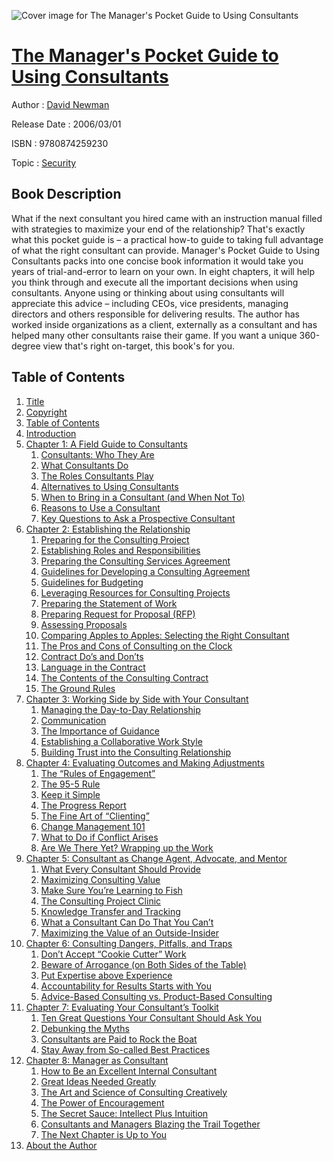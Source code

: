 ![Cover image for The Manager&#39;s Pocket Guide to Using Consultants](https://imgdetail.ebookreading.net/cover/cover/security/EB9780874259230.jpg)

[The Manager&#39;s Pocket Guide to Using Consultants](https://ebookreading.net/view/book/The+Manager%26%2339%3Bs+Pocket+Guide+to+Using+Consultants-EB9780874259230_1.html "The Manager&#39;s Pocket Guide to Using Consultants")
====================================================================================================================

Author : [David Newman](https://ebookreading.net/search/author/David+Newman)

Release Date : 2006/03/01

ISBN : 9780874259230

Topic : [Security](https://ebookreading.net/search/category/security)

Book Description
-----------------

What if the next consultant you hired came with an instruction manual filled with strategies to maximize your end of the relationship? That's exactly what this pocket guide is – a practical how-to guide to taking full advantage of what the right consultant can provide. Manager's Pocket Guide to Using Consultants packs into one concise book information it would take you years of trial-and-error to learn on your own. In eight chapters, it will help you think through and execute all the important decisions when using consultants. Anyone using or thinking about using consultants will appreciate this advice – including CEOs, vice presidents, managing directors and others responsible for delivering results. The author has worked inside organizations as a client, externally as a consultant and has helped many other consultants raise their game. If you want a unique 360-degree view that's right on-target, this book's for you.
              
Table of Contents
-----------------

1. [Title](https://ebookreading.net/view/book/The+Manager%26%2339%3Bs+Pocket+Guide+to+Using+Consultants-EB9780874259230_1.html)
1. [Copyright](https://ebookreading.net/view/book/The+Manager%26%2339%3Bs+Pocket+Guide+to+Using+Consultants-EB9780874259230_2.html)
1. [Table of Contents](https://ebookreading.net/view/book/The+Manager%26%2339%3Bs+Pocket+Guide+to+Using+Consultants-EB9780874259230_4.html)
1. [Introduction](https://ebookreading.net/view/book/The+Manager%26%2339%3Bs+Pocket+Guide+to+Using+Consultants-EB9780874259230_0.html#chintroductiontoc1)
1. [Chapter 1: A Field Guide to Consultants](https://ebookreading.net/view/book/The+Manager%26%2339%3Bs+Pocket+Guide+to+Using+Consultants-EB9780874259230_5.html#ch01toc2)
    1. [Consultants: Who They Are](https://ebookreading.net/view/book/The+Manager%26%2339%3Bs+Pocket+Guide+to+Using+Consultants-EB9780874259230_6.html#ch01toc3)
    1. [What Consultants Do](https://ebookreading.net/view/book/The+Manager%26%2339%3Bs+Pocket+Guide+to+Using+Consultants-EB9780874259230_8.html#ch01toc4)
    1. [The Roles Consultants Play](https://ebookreading.net/view/book/The+Manager%26%2339%3Bs+Pocket+Guide+to+Using+Consultants-EB9780874259230_0.html#ch01toc5)
    1. [Alternatives to Using Consultants](https://ebookreading.net/view/book/The+Manager%26%2339%3Bs+Pocket+Guide+to+Using+Consultants-EB9780874259230_9.html#ch01toc6)
    1. [When to Bring in a Consultant (and When Not To)](https://ebookreading.net/view/book/The+Manager%26%2339%3Bs+Pocket+Guide+to+Using+Consultants-EB9780874259230_10.html#ch01toc7)
    1. [Reasons to Use a Consultant](https://ebookreading.net/view/book/The+Manager%26%2339%3Bs+Pocket+Guide+to+Using+Consultants-EB9780874259230_12.html#ch01toc8)
    1. [Key Questions to Ask a Prospective Consultant](https://ebookreading.net/view/book/The+Manager%26%2339%3Bs+Pocket+Guide+to+Using+Consultants-EB9780874259230_13.html#ch01toc9)
1. [Chapter 2: Establishing the Relationship](https://ebookreading.net/view/book/The+Manager%26%2339%3Bs+Pocket+Guide+to+Using+Consultants-EB9780874259230_14.html#ch02toc10)
    1. [Preparing for the Consulting Project](https://ebookreading.net/view/book/The+Manager%26%2339%3Bs+Pocket+Guide+to+Using+Consultants-EB9780874259230_15.html#ch02toc11)
    1. [Establishing Roles and Responsibilities](https://ebookreading.net/view/book/The+Manager%26%2339%3Bs+Pocket+Guide+to+Using+Consultants-EB9780874259230_16.html#ch02toc12)
    1. [Preparing the Consulting Services Agreement](https://ebookreading.net/view/book/The+Manager%26%2339%3Bs+Pocket+Guide+to+Using+Consultants-EB9780874259230_0.html#ch02toc13)
    1. [Guidelines for Developing a Consulting Agreement](https://ebookreading.net/view/book/The+Manager%26%2339%3Bs+Pocket+Guide+to+Using+Consultants-EB9780874259230_17.html#ch02toc14)
    1. [Guidelines for Budgeting](https://ebookreading.net/view/book/The+Manager%26%2339%3Bs+Pocket+Guide+to+Using+Consultants-EB9780874259230_18.html#ch02toc15)
    1. [Leveraging Resources for Consulting Projects](https://ebookreading.net/view/book/The+Manager%26%2339%3Bs+Pocket+Guide+to+Using+Consultants-EB9780874259230_19.html#ch02toc16)
    1. [Preparing the Statement of Work](https://ebookreading.net/view/book/The+Manager%26%2339%3Bs+Pocket+Guide+to+Using+Consultants-EB9780874259230_20.html#ch02toc17)
    1. [Preparing Request for Proposal (RFP)](https://ebookreading.net/view/book/The+Manager%26%2339%3Bs+Pocket+Guide+to+Using+Consultants-EB9780874259230_21.html#ch02toc18)
    1. [Assessing Proposals](https://ebookreading.net/view/book/The+Manager%26%2339%3Bs+Pocket+Guide+to+Using+Consultants-EB9780874259230_22.html#ch02toc19)
    1. [Comparing Apples to Apples: Selecting the Right Consultant](https://ebookreading.net/view/book/The+Manager%26%2339%3Bs+Pocket+Guide+to+Using+Consultants-EB9780874259230_23.html#ch02toc20)
    1. [The Pros and Cons of Consulting on the Clock](https://ebookreading.net/view/book/The+Manager%26%2339%3Bs+Pocket+Guide+to+Using+Consultants-EB9780874259230_24.html#ch02toc21)
    1. [Contract Do’s and Don’ts](https://ebookreading.net/view/book/The+Manager%26%2339%3Bs+Pocket+Guide+to+Using+Consultants-EB9780874259230_25.html#ch02toc22)
    1. [Language in the Contract](https://ebookreading.net/view/book/The+Manager%26%2339%3Bs+Pocket+Guide+to+Using+Consultants-EB9780874259230_26.html#ch02toc23)
    1. [The Contents of the Consulting Contract](https://ebookreading.net/view/book/The+Manager%26%2339%3Bs+Pocket+Guide+to+Using+Consultants-EB9780874259230_27.html#ch02toc24)
    1. [The Ground Rules](https://ebookreading.net/view/book/The+Manager%26%2339%3Bs+Pocket+Guide+to+Using+Consultants-EB9780874259230_28.html#ch02toc25)
1. [Chapter 3: Working Side by Side with Your Consultant](https://ebookreading.net/view/book/The+Manager%26%2339%3Bs+Pocket+Guide+to+Using+Consultants-EB9780874259230_29.html#ch03toc26)
    1. [Managing the Day-to-Day Relationship](https://ebookreading.net/view/book/The+Manager%26%2339%3Bs+Pocket+Guide+to+Using+Consultants-EB9780874259230_30.html#ch03toc27)
    1. [Communication](https://ebookreading.net/view/book/The+Manager%26%2339%3Bs+Pocket+Guide+to+Using+Consultants-EB9780874259230_31.html#ch03toc28)
    1. [The Importance of Guidance](https://ebookreading.net/view/book/The+Manager%26%2339%3Bs+Pocket+Guide+to+Using+Consultants-EB9780874259230_32.html#ch03toc29)
    1. [Establishing a Collaborative Work Style](https://ebookreading.net/view/book/The+Manager%26%2339%3Bs+Pocket+Guide+to+Using+Consultants-EB9780874259230_33.html#ch03toc30)
    1. [Building Trust into the Consulting Relationship](https://ebookreading.net/view/book/The+Manager%26%2339%3Bs+Pocket+Guide+to+Using+Consultants-EB9780874259230_34.html#ch03toc31)
1. [Chapter 4: Evaluating Outcomes and Making Adjustments](https://ebookreading.net/view/book/The+Manager%26%2339%3Bs+Pocket+Guide+to+Using+Consultants-EB9780874259230_35.html#ch04toc32)
    1. [The “Rules of Engagement”](https://ebookreading.net/view/book/The+Manager%26%2339%3Bs+Pocket+Guide+to+Using+Consultants-EB9780874259230_36.html#ch04toc33)
    1. [The 95-5 Rule](https://ebookreading.net/view/book/The+Manager%26%2339%3Bs+Pocket+Guide+to+Using+Consultants-EB9780874259230_37.html#ch04toc34)
    1. [Keep it Simple](https://ebookreading.net/view/book/The+Manager%26%2339%3Bs+Pocket+Guide+to+Using+Consultants-EB9780874259230_38.html#ch04toc35)
    1. [The Progress Report](https://ebookreading.net/view/book/The+Manager%26%2339%3Bs+Pocket+Guide+to+Using+Consultants-EB9780874259230_39.html#ch04toc36)
    1. [The Fine Art of “Clienting”](https://ebookreading.net/view/book/The+Manager%26%2339%3Bs+Pocket+Guide+to+Using+Consultants-EB9780874259230_40.html#ch04toc37)
    1. [Change Management 101](https://ebookreading.net/view/book/The+Manager%26%2339%3Bs+Pocket+Guide+to+Using+Consultants-EB9780874259230_42.html#ch04toc38)
    1. [What to Do if Conflict Arises](https://ebookreading.net/view/book/The+Manager%26%2339%3Bs+Pocket+Guide+to+Using+Consultants-EB9780874259230_43.html#ch04toc39)
    1. [Are We There Yet? Wrapping up the Work](https://ebookreading.net/view/book/The+Manager%26%2339%3Bs+Pocket+Guide+to+Using+Consultants-EB9780874259230_44.html#ch04toc40)
1. [Chapter 5: Consultant as Change Agent, Advocate, and Mentor](https://ebookreading.net/view/book/The+Manager%26%2339%3Bs+Pocket+Guide+to+Using+Consultants-EB9780874259230_0.html#ch05toc41)
    1. [What Every Consultant Should Provide](https://ebookreading.net/view/book/The+Manager%26%2339%3Bs+Pocket+Guide+to+Using+Consultants-EB9780874259230_45.html#ch05toc42)
    1. [Maximizing Consulting Value](https://ebookreading.net/view/book/The+Manager%26%2339%3Bs+Pocket+Guide+to+Using+Consultants-EB9780874259230_47.html#ch05toc43)
    1. [Make Sure You’re Learning to Fish](https://ebookreading.net/view/book/The+Manager%26%2339%3Bs+Pocket+Guide+to+Using+Consultants-EB9780874259230_48.html#ch05toc44)
    1. [The Consulting Project Clinic](https://ebookreading.net/view/book/The+Manager%26%2339%3Bs+Pocket+Guide+to+Using+Consultants-EB9780874259230_0.html#ch05toc45)
    1. [Knowledge Transfer and Tracking](https://ebookreading.net/view/book/The+Manager%26%2339%3Bs+Pocket+Guide+to+Using+Consultants-EB9780874259230_49.html#ch05toc46)
    1. [What a Consultant Can Do That You Can’t](https://ebookreading.net/view/book/The+Manager%26%2339%3Bs+Pocket+Guide+to+Using+Consultants-EB9780874259230_50.html#ch05toc47)
    1. [Maximizing the Value of an Outside-Insider](https://ebookreading.net/view/book/The+Manager%26%2339%3Bs+Pocket+Guide+to+Using+Consultants-EB9780874259230_51.html#ch05toc48)
1. [Chapter 6: Consulting Dangers, Pitfalls, and Traps](https://ebookreading.net/view/book/The+Manager%26%2339%3Bs+Pocket+Guide+to+Using+Consultants-EB9780874259230_53.html#ch06toc49)
    1. [Don’t Accept “Cookie Cutter” Work](https://ebookreading.net/view/book/The+Manager%26%2339%3Bs+Pocket+Guide+to+Using+Consultants-EB9780874259230_54.html#ch06toc50)
    1. [Beware of Arrogance (on Both Sides of the Table)](https://ebookreading.net/view/book/The+Manager%26%2339%3Bs+Pocket+Guide+to+Using+Consultants-EB9780874259230_0.html#ch06toc51)
    1. [Put Expertise above Experience](https://ebookreading.net/view/book/The+Manager%26%2339%3Bs+Pocket+Guide+to+Using+Consultants-EB9780874259230_55.html#ch06toc52)
    1. [Accountability for Results Starts with You](https://ebookreading.net/view/book/The+Manager%26%2339%3Bs+Pocket+Guide+to+Using+Consultants-EB9780874259230_56.html#ch06toc53)
    1. [Advice-Based Consulting vs. Product-Based Consulting](https://ebookreading.net/view/book/The+Manager%26%2339%3Bs+Pocket+Guide+to+Using+Consultants-EB9780874259230_57.html#ch06toc54)
1. [Chapter 7: Evaluating Your Consultant’s Toolkit](https://ebookreading.net/view/book/The+Manager%26%2339%3Bs+Pocket+Guide+to+Using+Consultants-EB9780874259230_58.html#ch07toc55)
    1. [Ten Great Questions Your Consultant Should Ask You](https://ebookreading.net/view/book/The+Manager%26%2339%3Bs+Pocket+Guide+to+Using+Consultants-EB9780874259230_59.html#ch07toc56)
    1. [Debunking the Myths](https://ebookreading.net/view/book/The+Manager%26%2339%3Bs+Pocket+Guide+to+Using+Consultants-EB9780874259230_60.html#ch07toc57)
    1. [Consultants are Paid to Rock the Boat](https://ebookreading.net/view/book/The+Manager%26%2339%3Bs+Pocket+Guide+to+Using+Consultants-EB9780874259230_61.html#ch07toc58)
    1. [Stay Away from So-called Best Practices](https://ebookreading.net/view/book/The+Manager%26%2339%3Bs+Pocket+Guide+to+Using+Consultants-EB9780874259230_62.html#ch07toc59)
1. [Chapter 8: Manager as Consultant](https://ebookreading.net/view/book/The+Manager%26%2339%3Bs+Pocket+Guide+to+Using+Consultants-EB9780874259230_63.html#ch08toc60)
    1. [How to Be an Excellent Internal Consultant](https://ebookreading.net/view/book/The+Manager%26%2339%3Bs+Pocket+Guide+to+Using+Consultants-EB9780874259230_65.html#ch08toc61)
    1. [Great Ideas Needed Greatly](https://ebookreading.net/view/book/The+Manager%26%2339%3Bs+Pocket+Guide+to+Using+Consultants-EB9780874259230_66.html#ch08toc62)
    1. [The Art and Science of Consulting Creatively](https://ebookreading.net/view/book/The+Manager%26%2339%3Bs+Pocket+Guide+to+Using+Consultants-EB9780874259230_67.html#ch08toc63)
    1. [The Power of Encouragement](https://ebookreading.net/view/book/The+Manager%26%2339%3Bs+Pocket+Guide+to+Using+Consultants-EB9780874259230_0.html#ch08toc64)
    1. [The Secret Sauce: Intellect Plus Intuition](https://ebookreading.net/view/book/The+Manager%26%2339%3Bs+Pocket+Guide+to+Using+Consultants-EB9780874259230_68.html#ch08toc65)
    1. [Consultants and Managers Blazing the Trail Together](https://ebookreading.net/view/book/The+Manager%26%2339%3Bs+Pocket+Guide+to+Using+Consultants-EB9780874259230_69.html#ch08toc66)
    1. [The Next Chapter is Up to You](https://ebookreading.net/view/book/The+Manager%26%2339%3Bs+Pocket+Guide+to+Using+Consultants-EB9780874259230_70.html#ch08toc67)
1. [About the Author](https://ebookreading.net/view/book/The+Manager%26%2339%3Bs+Pocket+Guide+to+Using+Consultants-EB9780874259230_71.html#chauthortoc68)
